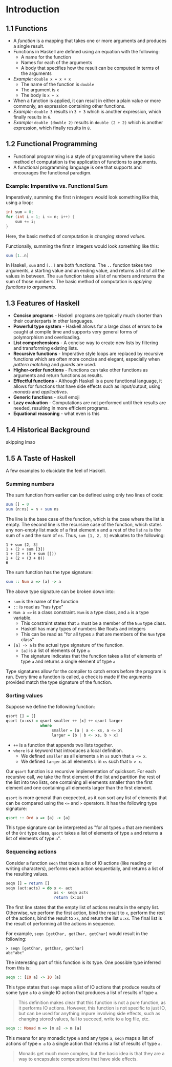 # Introduction
## 1.1 Functions
- A *function* is a mapping that takes one or more arguments and produces a single result.
- Functions in Haskell are defined using an equation with the following:
    - A name for the function
    - Names for each of the arguments
    - A body that specifies how the result can be computed in terms of the arguments
- *Example:* `double x = x + x`
    - The name of the function is `double`
    - The argument is `x`
    - The body is `x + x`
- When a function is applied, it can result in either a plain value or more commonly, an expression containing other functions.
- *Example:* `double 3` results in `3 + 3` which is another expression, which finally results in `6`.
- *Example:* `double (double 2)` results in `double (2 + 2)` which is another expression, which finally results in `8`.
## 1.2 Functional Programming
- Functional programming is a style of programming where the basic method of computation is the application of functions to arguments.
- A functional programming language is one that supports and encourages the functional paradigm.
### Example: Imperative vs. Functional Sum
Imperatively, summing the first n integers would look something like this, using a loop:
```java
int sum = 0;
for (int i = 1; i <= n; i++) {
    sum += i;
}
```
Here, the basic method of computation is *changing stored values*.

Functionally, summing the first n integers would look something like this:
```haskell
sum [1..n]
```
In Haskell, `sum` and `[..]` are both functions. 
The `..` function takes two arguments, a starting value and an ending value, and returns a list of all the values in between.
The `sum` function takes a list of numbers and returns the sum of those numbers.
The basic method of computation is *applying functions to arguments*.
## 1.3 Features of Haskell
- **Concise programs** - Haskell programs are typically much shorter than their counterparts in other languages.
- **Powerful type system** - Haskell allows for a large class of errors to be caught at compile time and supports very general forms of polymorphism and overloading.
- **List comprehensions** - A concise way to create new lists by filtering and transforming existing lists.
- **Recursive functions** - Imperative style loops are replaced by recursive functions which are often more concise and elegant, especially when *pattern matching* and *guards* are used.
- **Higher-order functions** - Functions can take other functions as arguments and return functions as results.
- **Effectful functions** - Although Haskell is a pure functional language, it allows for functions that have side effects such as input/output, using *monads* and *applicatives*.
- **Generic functions** - skull emoji
- **Lazy evaluation** - Computations are not performed until their results are needed, resulting in more efficient programs.
- **Equational reasoning** - what even is this
## 1.4 Historical Background
skipping lmao
## 1.5 A Taste of Haskell
A few examples to elucidate the feel of Haskell.
### Summing numbers
The sum function from earlier can be defined using only two lines of code:
```haskell
sum [] = 0
sum (n:ns) = n + sum ns
```
The line is the base case of the function, which is the case where the list is empty.
The second line is the recursive case of the function, which states any non-empty list made of a first element `n` and a rest of the list `ns` is the sum of `n` and the sum of `ns`.
Thus, `sum [1, 2, 3]` evaluates to the following:
```
1 + sum [2, 3]
1 + (2 + sum [3])
1 + (2 + (3 + sum []))
1 + (2 + (3 + 0))
6
```
The sum function has the type signature:
```haskell
sum :: Num a => [a] -> a
```
The above type signature can be broken down into:
- `sum` is the name of the function
- `::` is read as "has type"
- `Num a =>` is a class constraint. `Num` is a type class, and `a` is a type variable. 
    - This constraint states that `a` must be a member of the `Num` type class. 
    - Haskell has many types of numbers like floats and integers
    - This can be read as "for all types `a` that are members of the `Num` type class"
- `[a] -> a` is the actual type signature of the function. 
    - `[a]` is a list of elements of type `a`
    - The signature indicates that the function takes a list of elements of type `a` and returns a single element of type `a`

Type signatures allow for the compiler to catch errors before the program is run.
Every time a function is called, a check is made if the arguments provided match the type signature of the function.
### Sorting values
Suppose we define the following function:
```haskell
qsort [] = []
qsort (x:xs) = qsort smaller ++ [x] ++ qsort larger
               where
                    smaller = [a | a <- xs, a <= x]
                    larger = [b | b <- xs, b > x]
```
- `++` is a function that appends two lists together.
- `where` is a keyword that introduces a local definition.
    - We defined `smaller` as all elements `a` in `xs` such that `a <= x`.
    - We defined `larger` as all elements `b` in `xs` such that `b > x`.

Our `qsort` function is a recursive implementation of quicksort.
For each recursive call, we take the first element of the list and partition the rest of the list into two lists, one containing all elements smaller than the first element and one containing all elements larger than the first element.

`qsort` is more general than exepected, as it can sort any list of elements that can be compared using the `<=` and `>` operators.
It has the following type signature:
```haskell
qsort :: Ord a => [a] -> [a]
```
This type signature can be interpreted as "for all types `a` that are members of the `Ord` type class, `qsort` takes a list of elements of type `a` and returns a list of elements of type `a`".
### Sequencing actions
Consider a function `seqn` that takes a list of IO actions (like reading or writing characters), performs each action sequentially, and returns a list of the resulting values.
```haskell
seqn [] = return []
seqn (act:acts) = do x <- act
                     xs <- seqn acts
                     return (x:xs)
```
The first line states that the empty list of actions results in the empty list.
Otherwise, we perform the first action, bind the result to `x`, perform the rest of the actions, bind the result to `xs`, and return the list `x:xs`. The final list is the result of performing all the actions in sequence.

For example, `seqn [getChar, getChar, getChar]` would result in the following:
```
> seqn [getChar, getChar, getChar]
abc"abc"
```
The interesting part of this function is its type. One possible type inferred from this is:
```haskell
seqn :: [IO a] -> IO [a]
```
This type states that `seqn` maps a list of IO actions that produce results of some type `a` to a single IO action that produces a list of results of type `a`.
> This definition makes clear that this function is not a pure function, as it performs IO actions.
However, this function is not specific to just IO, but can be used for anything impure involving side effects, such as changing stored values, fail to succeed, write to a log file, etc.
```haskell
seqn :: Monad m => [m a] -> m [a]
```
This means for any monadic type `m` and any type `a`, `seqn` maps a list of actions of type `m a` to a single action that returns a list of results of type `a`.
> Monads get much more complex, but the basic idea is that they are a way to encapsulate computations that have side effects.